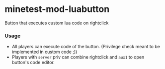 # minetest-mod-luabutton
Button that executes custom lua code on rightclick
### Usage
* All players can execute code of the button. (Privilege check meant to be implemented in custom code ;))
* Players with `server` priv can combine rightclick and `aux1` to open button's code editor.
